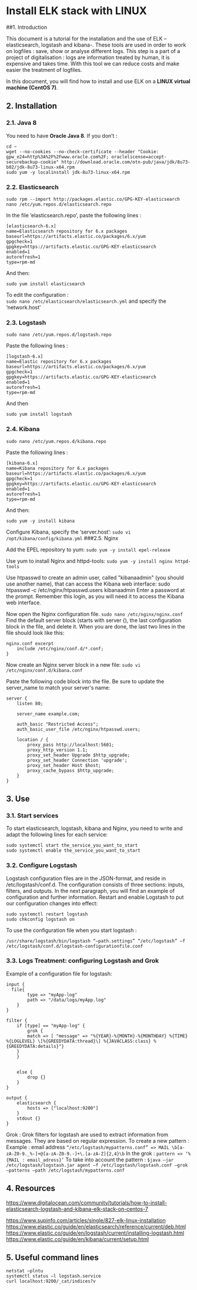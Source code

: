 # Install ELK stack with LINUX

##1.	Introduction


This document is a tutorial for the installation and the use of ELK – elasticsearch, logstash and kibana-. These tools are used in order to work on logfiles : save, show or analyse different logs. This step is a part of a project of digitalisation : logs are information treated by human, it is expensive and takes time. With this tool we can reduce costs and make easier the treatment of logfiles.

In this document, you will find how to install and use ELK on a **LINUX virtual machine (CentOS 7)**.

## 2.	Installation
### 2.1.	Java 8
You need to have **Oracle Java 8**. If you don’t : 
```
cd ~
wget --no-cookies --no-check-certificate --header "Cookie: gpw_e24=http%3A%2F%2Fwww.oracle.com%2F; oraclelicense=accept-securebackup-cookie" http://download.oracle.com/otn-pub/java/jdk/8u73-b02/jdk-8u73-linux-x64.rpm
sudo yum -y localinstall jdk-8u73-linux-x64.rpm
```

### 2.2.	Elasticsearch
```
sudo rpm --import http://packages.elastic.co/GPG-KEY-elasticsearch
nano /etc/yum.repos.d/elasticsearch.repo
```
In the file ‘elasticsearch.repo’, paste the following lines :
```
[elasticsearch-6.x]
name=Elasticsearch repository for 6.x packages
baseurl=https://artifacts.elastic.co/packages/6.x/yum
gpgcheck=1
gpgkey=https://artifacts.elastic.co/GPG-KEY-elasticsearch
enabled=1
autorefresh=1
type=rpm-md
```
And then:
```
sudo yum install elasticsearch
```
To edit the configuration :  
`sudo nano /etc/elasticsearch/elasticsearch.yml`
and specify the ‘network.host’

### 2.3.	Logstash
`sudo nano /etc/yum.repos.d/logstash.repo`

Paste the following lines :
```
[logstash-6.x]
name=Elastic repository for 6.x packages
baseurl=https://artifacts.elastic.co/packages/6.x/yum
gpgcheck=1
gpgkey=https://artifacts.elastic.co/GPG-KEY-elasticsearch
enabled=1
autorefresh=1
type=rpm-md
```
And then
```
sudo yum install logstash
```

### 2.4.	Kibana
`sudo nano /etc/yum.repos.d/kibana.repo`

Paste the following lines : 
```
[kibana-6.x]
name=Kibana repository for 6.x packages
baseurl=https://artifacts.elastic.co/packages/6.x/yum
gpgcheck=1
gpgkey=https://artifacts.elastic.co/GPG-KEY-elasticsearch
enabled=1
autorefresh=1
type=rpm-md
```
And then:
```
sudo yum -y install kibana
```

Configure Kibana, specify the ‘server.host’:
`sudo vi /opt/kibana/config/kibana.yml`
###2.5.	Nginx

Add the EPEL repository to yum:
`sudo yum -y install epel-release`

Use yum to install Nginx and httpd-tools:
`sudo yum -y install nginx httpd-tools`

Use htpasswd to create an admin user, called "kibanaadmin" (you should use another name), that can access the Kibana web interface:
sudo htpasswd -c /etc/nginx/htpasswd.users kibanaadmin
Enter a password at the prompt. Remember this login, as you will need it to access the Kibana web interface.

Now open the Nginx configuration file.
`sudo nano /etc/nginx/nginx.conf`
Find the default server block (starts with server {), the last configuration block in the file, and delete it. When you are done, the last two lines in the file should look like this:
```
nginx.conf excerpt
    include /etc/nginx/conf.d/*.conf;
}
```

Now create an Nginx server block in a new file:
`sudo vi /etc/nginx/conf.d/kibana.conf`

Paste the following code block into the file. Be sure to update the server_name to match your server's name:
```
server {
    listen 80;

    server_name example.com;

    auth_basic "Restricted Access";
    auth_basic_user_file /etc/nginx/htpasswd.users;

    location / {
        proxy_pass http://localhost:5601;
        proxy_http_version 1.1;
        proxy_set_header Upgrade $http_upgrade;
        proxy_set_header Connection 'upgrade';
        proxy_set_header Host $host;
        proxy_cache_bypass $http_upgrade;        
    }
}
```
## 3.	Use
### 3.1.	Start services
To start elasticsearch, logstash, kibana and Nginx, you need to write and adapt the following lines for each service: 
```
sudo systemctl start the_service_you_want_to_start
sudo systemctl enable the_service_you_want_to_start
```

### 3.2.	Configure Logstash
Logstash configuration files are in the JSON-format, and reside in /etc/logstash/conf.d. The configuration consists of three sections: inputs, filters, and outputs.
In the next paragraph, you will find an example of configuration and further information.
Restart and enable Logstash to put our configuration changes into effect:
```
sudo systemctl restart logstash
sudo chkconfig logstash on
```
To use the configuration file when you start logstash : 
```
/usr/share/logstash/bin/logstash “—path.settings” “/etc/logstash” –f /etc/logstash/conf.d/logstash-configurationfile.conf
```

### 3.3.	Logs Treatment: configuring Logstash and Grok

Example of a configuration file for logstash:
```
input {
  file{
		type => "myApp-log"
		path => "/data/logs/myApp.log"     
	}
}

filter {
	if [type] == "myApp-log" {
        grok {
        match => [ "message" => "%{YEAR}-%{MONTH}-%{MONTHDAY} %{TIME} %{LOGLEVEL} \[%{GREEDYDATA:thread}\] %{JAVACLASS:class} %{GREEDYDATA:details}"}        
	}
    }
      
    
    else {
        drop {}
    }
}
   
output {
	elasticsearch {
		hosts => ["localhost:9200"]
	}
	stdout {}
}
```
Grok :
Grok filters for logstash are used to extract information from messages. They are based on regular expression.
To create a new pattern : 
Example : email address
`“/etc/logstash/mypatterns.conf” => MAIL \b[a-zA-Z0-9._%-]+@[a-zA-Z0-9.-]+\.[a-zA-Z]{2,4}\b`
In the grok : `pattern => ‘%{MAIL : email_adress}’`
To take into account the pattern : 
`$java –jar /etc/logstash/logstash.jar agent –f /etc/logstash/logstash.conf –grok –patterns –path /etc/logstash/mypatterns.conf`


## 4.	Resources

https://www.digitalocean.com/community/tutorials/how-to-install-elasticsearch-logstash-and-kibana-elk-stack-on-centos-7

https://www.supinfo.com/articles/single/827-elk-linux-installation
https://www.elastic.co/guide/en/elasticsearch/reference/current/deb.html
https://www.elastic.co/guide/en/logstash/current/installing-logstash.html
https://www.elastic.co/guide/en/kibana/current/setup.html

## 5.	Useful command lines
```
netstat –plntu
systemctl status –l logstash.service
curl localhost:9200/_cat/indices?v
```
